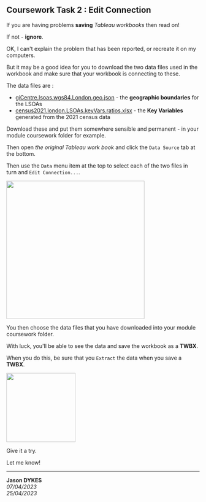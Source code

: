 <link rel="stylesheet" href="https://jsndyks.github.io/sg2047/css/sg2047.css">

## Coursework Task 2 : Edit Connection

<style type="text/css">

.container-fluid {margin-left:2em;margin-right:2em; margin-bottom:2em"}
.q {background-color:#f6fef0; margin:1em; padding:1.25em; padding-left:2em; font-size:90%; color:#20b020; markdown=1}
.aside {background-color:#fdfdfd; margin:1em; padding:1.25em; padding-left:5em; padding-right:2em; font-size:90%; color:#404040; border:#e0e0e0 dashed 1pt; markdown=1}
.iB {border:solid #c0c0c0 1px; padding:0.25em; margin:0.5em;}
.iR {float:right; margin:0.5em; margin-left:1em}
.break {clear:both}
.hrl {border:0.5px dashed #e0e0e0; height:0.25px; background-color:#fff}

h4 h5 h6 {color:#f00}
.reality {background-color:#fff8f0; padding:0.5em; border:0.5em}
.r2 {font-size:80%}

</style>

If you are having problems **saving** _Tableau workbooks_ then read on!

If not - **ignore**.

OK, I can't explain the problem that has been reported, or recreate it on my computers.

But it may be a good idea for you to download the two data files used in the workbook and make sure that your workbook is connecting to these.

The data files are :

- [giCentre.lsoas.wgs84.London.geo.json](https://jsndyks.github.io/sg2047/moodle/courseworkTask2/data/giCentre.lsoas.wgs84.London.geo.json) - the **geographic boundaries** for the LSOAs
- [census2021.london.LSOAs.keyVars.ratios.xlsx](https://jsndyks.github.io/sg2047/moodle/courseworkTask2/data/census2021.london.LSOAs.keyVars.ratios.xlsx) - the **Key Variables** generated from the 2021 census data

Download these and put them somewhere sensible and permanent - in your module coursework folder for example.

Then open _the original Tableau work book_ and click the <code>Data Source</code> tab at the bottom.

Then use the <code>Data</code> menu item at the top to select each of the two files in turn and <code>Edit Connection...</code>.

<img src="https://jsndyks.github.io/sg2047/moodle/courseworkTask2/img/tableau.editConnection.png" width=360/>

You then choose the data files that you have downloaded into your module coursework folder.

With luck, you'll be able to see the data and save the workbook as a **TWBX**.

When you do this, be sure that you <code>Extract</code> the data when you save a **TWBX**.

<img src="https://jsndyks.github.io/sg2047/moodle/courseworkTask2/img/tableau.data.extract.png" width=180/>

Give it a try.

Let me know!

---

**Jason DYKES**<br/>
_07/04/2023_<br/>
_25/04/2023_

</div>
